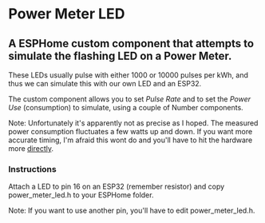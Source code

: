 # Power Meter LED #

## A ESPHome custom component that attempts to simulate the flashing LED on a Power Meter. ##

These LEDs usually pulse with either 1000 or 10000 pulses per kWh, and thus we can simulate this with our own LED and an ESP32.

The custom component allows you to set *Pulse Rate* and to set the *Power Use* (consumption) to simulate, using a couple of Number components.

Note: Unfortunately it's apparently not as precise as I hoped. The measured power consumption fluctuates a few watts up and down. If you want more accurate timing, I'm afraid this wont do and you'll have to hit the hardware more [directly](https://github.com/zenzay/arduino-projects/tree/main/power-meter-pulse-led).

### Instructions ###

Attach a LED to pin 16 on an ESP32 (remember resistor) and copy power_meter_led.h to your ESPHome folder.

Note: If you want to use another pin, you'll have to edit power_meter_led.h.
